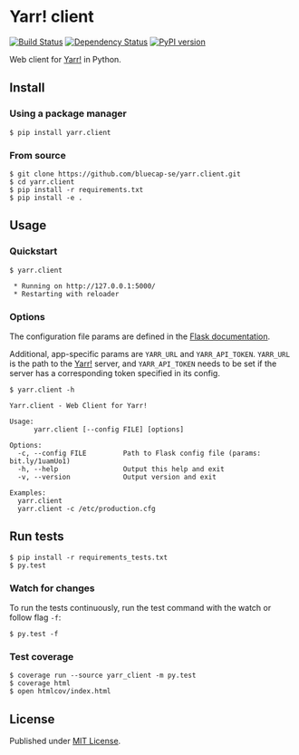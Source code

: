 # Yarr! client

[![Build Status](https://api.travis-ci.org/bluecap-se/yarr.client.svg)](https://travis-ci.org/bluecap-se/yarr.client)
[![Dependency Status](https://gemnasium.com/bluecap-se/yarr.client.svg)](https://gemnasium.com/bluecap-se/yarr.client)
[![PyPI version](https://badge.fury.io/py/yarr.client.svg)](http://badge.fury.io/py/yarr.client)

Web client for [Yarr!](https://github.com/bluecap-se/yarr) in Python.

## Install

### Using a package manager

```console
$ pip install yarr.client
```

### From source

```console
$ git clone https://github.com/bluecap-se/yarr.client.git
$ cd yarr.client
$ pip install -r requirements.txt
$ pip install -e .
```

## Usage

### Quickstart

```console
$ yarr.client

 * Running on http://127.0.0.1:5000/
 * Restarting with reloader
```

### Options

The configuration file params are defined in the [Flask documentation](http://flask.pocoo.org/docs/0.10/config/#builtin-configuration-values).

Additional, app-specific params are `YARR_URL` and `YARR_API_TOKEN`. `YARR_URL` is the path to the [Yarr!](https://github.com/bluecap-se/yarr)
server, and `YARR_API_TOKEN` needs to be set if the server has a corresponding token specified in its config.

```console
$ yarr.client -h

Yarr.client - Web Client for Yarr!

Usage:
      yarr.client [--config FILE] [options]

Options:
  -c, --config FILE         Path to Flask config file (params: bit.ly/1uamUo1)
  -h, --help                Output this help and exit
  -v, --version             Output version and exit

Examples:
  yarr.client
  yarr.client -c /etc/production.cfg

```

## Run tests

```console
$ pip install -r requirements_tests.txt
$ py.test
```

### Watch for changes

To run the tests continuously, run the test command with the watch or follow flag `-f`:

```console
$ py.test -f
```

### Test coverage

```console
$ coverage run --source yarr_client -m py.test
$ coverage html
$ open htmlcov/index.html
```

## License

Published under [MIT License](https://github.com/bluecap-se/yarr.client/blob/master/LICENSE).
